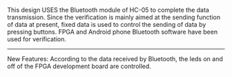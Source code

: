 This design USES the Bluetooth module of HC-05 to complete the data transmission.
Since the verification is mainly aimed at the sending function of data at present, fixed data is used to control the sending of data by pressing buttons.
FPGA and Android phone Bluetooth software have been used for verification.

--------------------------------------------------------------------------------------------------------------------------------------------------------------
New Features:
According to the data received by Bluetooth, the leds on and off of the FPGA development board are controlled.
